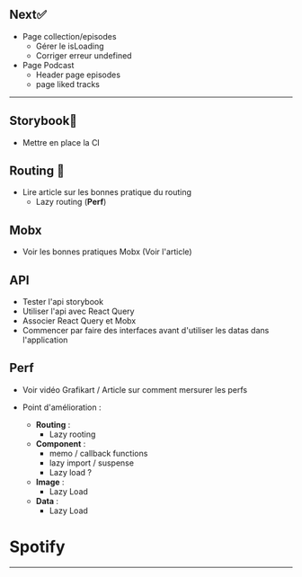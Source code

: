 ## Next✅
- Page collection/episodes
  - Gérer le isLoading
  - Corriger erreur undefined
- Page Podcast
  - Header page episodes
  - page liked tracks 

---

## Storybook🧐

- Mettre en place la CI

## Routing 🚗

- Lire article sur les bonnes pratique du routing
  - Lazy routing (**Perf**)

## Mobx

- Voir les bonnes pratiques Mobx (Voir l'article)

## API

- Tester l'api storybook
- Utiliser l'api avec React Query
- Associer React Query et Mobx
- Commencer par faire des interfaces avant d'utiliser les datas dans l'application

## Perf

- Voir vidéo Grafikart / Article sur comment mersurer les perfs

- Point d'amélioration :
  - **Routing** :
    - Lazy rooting
  - **Component** :
    - memo / callback functions
    - lazy import / suspense
    - Lazy load ?
  - **Image** :
    - Lazy Load 
  - **Data** :
    - Lazy Load

# Spotify

---

